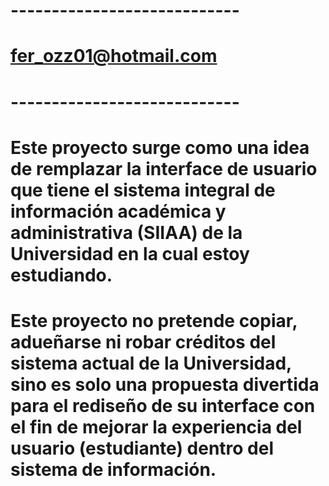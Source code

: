# ----------------------------
# fer_ozz01@hotmail.com
# ----------------------------


# Este proyecto surge como una idea de remplazar la interface de usuario que tiene el sistema integral de información académica y administrativa (SIIAA) de la Universidad en la cual estoy estudiando. 

# Este proyecto no pretende copiar, adueñarse ni robar créditos del sistema actual de la Universidad, sino es solo una propuesta divertida para el rediseño de su interface con el fin de mejorar la experiencia del usuario (estudiante) dentro del sistema de información.

